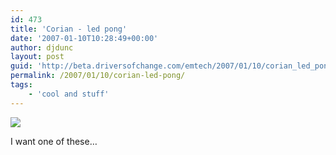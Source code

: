 ```yaml
---
id: 473
title: 'Corian - led pong'
date: '2007-01-10T10:28:49+00:00'
author: djdunc
layout: post
guid: 'http://beta.driversofchange.com/emtech/2007/01/10/corian_led_pong/'
permalink: /2007/01/10/corian-led-pong/
tags:
    - 'cool and stuff'
---
```


[![](https://i0.wp.com/www.waldemeyer.com/images/dupont/DSC_0041.jpg?w=400)](http://www.waldemeyer.com/dupont.htm "Corian")

I want one of these…